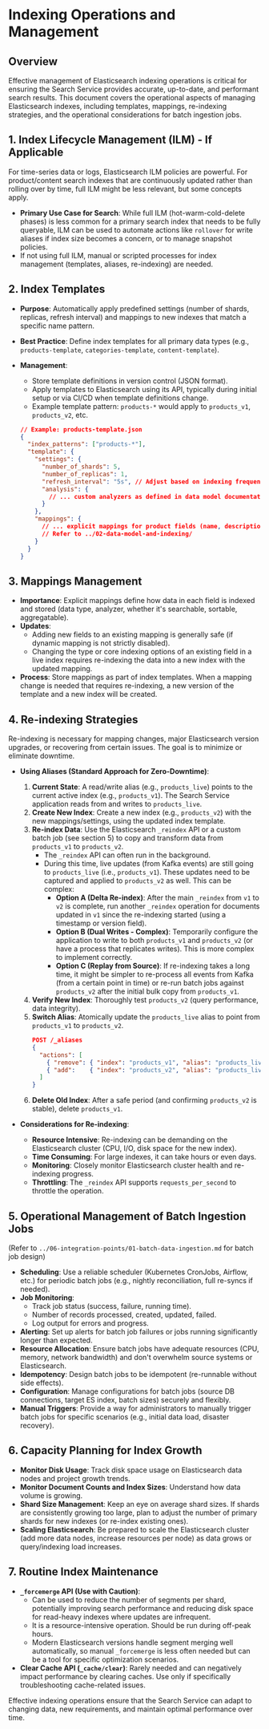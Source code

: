 # Indexing Operations and Management

## Overview

Effective management of Elasticsearch indexing operations is critical for ensuring the Search Service provides accurate, up-to-date, and performant search results. This document covers the operational aspects of managing Elasticsearch indexes, including templates, mappings, re-indexing strategies, and the operational considerations for batch ingestion jobs.

## 1. Index Lifecycle Management (ILM) - If Applicable

For time-series data or logs, Elasticsearch ILM policies are powerful. For product/content search indexes that are continuously updated rather than rolling over by time, full ILM might be less relevant, but some concepts apply.

*   **Primary Use Case for Search**: While full ILM (hot-warm-cold-delete phases) is less common for a primary search index that needs to be fully queryable, ILM can be used to automate actions like `rollover` for write aliases if index size becomes a concern, or to manage snapshot policies.
*   If not using full ILM, manual or scripted processes for index management (templates, aliases, re-indexing) are needed.

## 2. Index Templates

*   **Purpose**: Automatically apply predefined settings (number of shards, replicas, refresh interval) and mappings to new indexes that match a specific name pattern.
*   **Best Practice**: Define index templates for all primary data types (e.g., `products-template`, `categories-template`, `content-template`).
*   **Management**: 
    *   Store template definitions in version control (JSON format).
    *   Apply templates to Elasticsearch using its API, typically during initial setup or via CI/CD when template definitions change.
    *   Example template pattern: `products-*` would apply to `products_v1`, `products_v2`, etc.

    ```json
    // Example: products-template.json
    {
      "index_patterns": ["products-*"],
      "template": {
        "settings": {
          "number_of_shards": 5,
          "number_of_replicas": 1,
          "refresh_interval": "5s", // Adjust based on indexing frequency and consistency needs
          "analysis": {
            // ... custom analyzers as defined in data model documentation ...
          }
        },
        "mappings": {
          // ... explicit mappings for product fields (name, description, price, etc.) ...
          // Refer to ../02-data-model-and-indexing/
        }
      }
    }
    ```

## 3. Mappings Management

*   **Importance**: Explicit mappings define how data in each field is indexed and stored (data type, analyzer, whether it's searchable, sortable, aggregatable).
*   **Updates**: 
    *   Adding new fields to an existing mapping is generally safe (if dynamic mapping is not strictly disabled).
    *   Changing the type or core indexing options of an existing field in a live index requires re-indexing the data into a new index with the updated mapping.
*   **Process**: Store mappings as part of index templates. When a mapping change is needed that requires re-indexing, a new version of the template and a new index will be created.

## 4. Re-indexing Strategies

Re-indexing is necessary for mapping changes, major Elasticsearch version upgrades, or recovering from certain issues. The goal is to minimize or eliminate downtime.

*   **Using Aliases (Standard Approach for Zero-Downtime)**:
    1.  **Current State**: A read/write alias (e.g., `products_live`) points to the current active index (e.g., `products_v1`). The Search Service application reads from and writes to `products_live`.
    2.  **Create New Index**: Create a new index (e.g., `products_v2`) with the new mappings/settings, using the updated index template.
    3.  **Re-index Data**: Use the Elasticsearch `_reindex` API or a custom batch job (see section 5) to copy and transform data from `products_v1` to `products_v2`.
        *   The `_reindex` API can often run in the background.
        *   During this time, live updates (from Kafka events) are still going to `products_live` (i.e., `products_v1`). These updates need to be captured and applied to `products_v2` as well. This can be complex:
            *   **Option A (Delta Re-index)**: After the main `_reindex` from `v1` to `v2` is complete, run another `_reindex` operation for documents updated in `v1` since the re-indexing started (using a timestamp or version field).
            *   **Option B (Dual Writes - Complex)**: Temporarily configure the application to write to both `products_v1` and `products_v2` (or have a process that replicates writes). This is more complex to implement correctly.
            *   **Option C (Replay from Source)**: If re-indexing takes a long time, it might be simpler to re-process all events from Kafka (from a certain point in time) or re-run batch jobs against `products_v2` after the initial bulk copy from `products_v1`.
    4.  **Verify New Index**: Thoroughly test `products_v2` (query performance, data integrity).
    5.  **Switch Alias**: Atomically update the `products_live` alias to point from `products_v1` to `products_v2`.
        ```json
        POST /_aliases
        {
          "actions": [
            { "remove": { "index": "products_v1", "alias": "products_live" } },
            { "add":    { "index": "products_v2", "alias": "products_live" } }
          ]
        }
        ```
    6.  **Delete Old Index**: After a safe period (and confirming `products_v2` is stable), delete `products_v1`.

*   **Considerations for Re-indexing**: 
    *   **Resource Intensive**: Re-indexing can be demanding on the Elasticsearch cluster (CPU, I/O, disk space for the new index).
    *   **Time Consuming**: For large indexes, it can take hours or even days.
    *   **Monitoring**: Closely monitor Elasticsearch cluster health and re-indexing progress.
    *   **Throttling**: The `_reindex` API supports `requests_per_second` to throttle the operation.

## 5. Operational Management of Batch Ingestion Jobs

(Refer to `../06-integration-points/01-batch-data-ingestion.md` for batch job design)

*   **Scheduling**: Use a reliable scheduler (Kubernetes CronJobs, Airflow, etc.) for periodic batch jobs (e.g., nightly reconciliation, full re-syncs if needed).
*   **Job Monitoring**: 
    *   Track job status (success, failure, running time).
    *   Number of records processed, created, updated, failed.
    *   Log output for errors and progress.
*   **Alerting**: Set up alerts for batch job failures or jobs running significantly longer than expected.
*   **Resource Allocation**: Ensure batch jobs have adequate resources (CPU, memory, network bandwidth) and don't overwhelm source systems or Elasticsearch.
*   **Idempotency**: Design batch jobs to be idempotent (re-runnable without side effects).
*   **Configuration**: Manage configurations for batch jobs (source DB connections, target ES index, batch sizes) securely and flexibly.
*   **Manual Triggers**: Provide a way for administrators to manually trigger batch jobs for specific scenarios (e.g., initial data load, disaster recovery).

## 6. Capacity Planning for Index Growth

*   **Monitor Disk Usage**: Track disk space usage on Elasticsearch data nodes and project growth trends.
*   **Monitor Document Counts and Index Sizes**: Understand how data volume is growing.
*   **Shard Size Management**: Keep an eye on average shard sizes. If shards are consistently growing too large, plan to adjust the number of primary shards for new indexes (or re-index existing ones).
*   **Scaling Elasticsearch**: Be prepared to scale the Elasticsearch cluster (add more data nodes, increase resources per node) as data grows or query/indexing load increases.

## 7. Routine Index Maintenance

*   **`_forcemerge` API (Use with Caution)**:
    *   Can be used to reduce the number of segments per shard, potentially improving search performance and reducing disk space for read-heavy indexes where updates are infrequent.
    *   It is a resource-intensive operation. Should be run during off-peak hours.
    *   Modern Elasticsearch versions handle segment merging well automatically, so manual `_forcemerge` is less often needed but can be a tool for specific optimization scenarios.
*   **Clear Cache API (`_cache/clear`)**: Rarely needed and can negatively impact performance by clearing caches. Use only if specifically troubleshooting cache-related issues.

Effective indexing operations ensure that the Search Service can adapt to changing data, new requirements, and maintain optimal performance over time.
